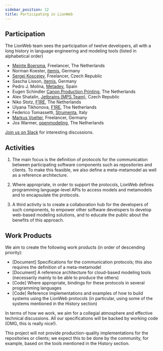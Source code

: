 ```yaml
---
sidebar_position: 12
title: Participating in LionWeb
---
```


## Participation

The LionWeb team sees the participation of twelve developers, all with a long history in language engineering and modeling tools (listed in alphabetical order)

* [Meinte Boersma](https://www.dslconsultancy.com), Freelancer, The Netherlands
* Norman Koester, [itemis](http://itemis.de), Germany
* [Sergej Koscejev](https://specificlanguages.com), Freelancer, Czech Republic
* Sascha Lisson, [itemis](http://itemis.de), Germany
* Pedro J. Molina, [Metadev](https://metadev.pro/), Spain
* Eugen Schindler [Canon Production Printing](https://cpp.canon/), The Netherlands
* Alex Shatalin, [Jetbrains (MPS Team)](https://www.jetbrains.com), Czech Republic
* Niko Stotz, [F1RE](https://www.f1re.io), The Netherlands
* Ulyana Tikhonova, [F1RE](https://www.f1re.io), The Netherlands
* Federico Tomassetti, [Strumenta](https://strumenta.com), Italy
* [Markus Voelter](http://voelter.de), Freelancer, Germany
* Jos Warmer, [openmodeling](https://openmodeling.nl), The Netherlands

[Join us on Slack](https://join.slack.com/t/lionweb/shared_invite/zt-1zltq8eqv-QJmtsZA8_oscCrO8HOp3FA) for interesting discussions.

## Activities

1. The main focus is the definition of protocols for the communication between
   participating software components such as repositories and clients. To make
   this feasible, we also define a meta-metamodel as well as a reference architecture.

2. Where appropriate, in order to support the protocols, LionWeb defines
   programming language-level APIs to access models and metamodels and to
   encapsulate the protocols.

3. A third activity is to create a collaboration hub for the developers of such
   components, to empower other software developers to develop web-based modeling
   solutions, and to educate the public about the benefits of this approach.


## Work Products

We aim to create the following work products (in order of descending priority):

* [Document] Specifications for the communication protocols; this also requires the definition of a meta-metamodel
* [Document] A reference architecture for cloud-based modeling tools (necessarily mainly to be able to produce the others)
* [Code] Where appropriate, bindings for these protocols in several programming languages
* [Code] Reference implementations and examples of how to build systems using the LionWeb protocols (in particular, using some of the systems mentioned in the History section)

In terms of how we work, we aim for a collegial atmosphere and effective technical discussions. All our specifications will be backed by working code (OMG, this is really nice!).

This project will not provide production-quality implementations for the repositories or clients; we expect this to be done by the community, for example, based on the tools mentioned in the History section.
